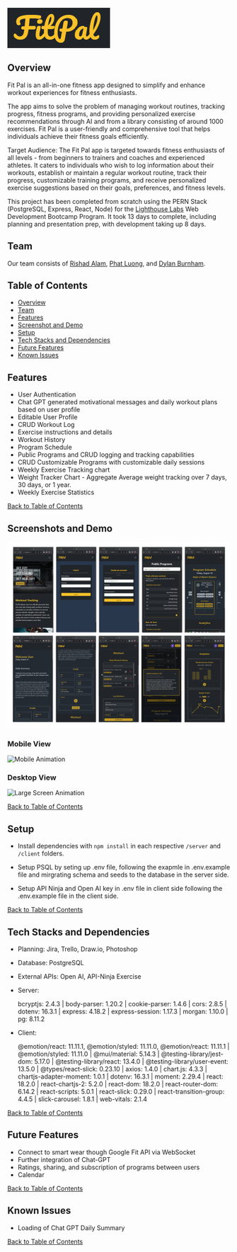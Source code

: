 ![Alt text](image.png)

## Overview
Fit Pal is an all-in-one fitness app designed to simplify and enhance workout experiences for fitness enthusiasts.

 The app aims to solve the problem of managing workout routines, tracking progress, fitness programs, and providing personalized exercise recommendations through AI and from a library consisting of around 1000 exercises. Fit Pal is a user-friendly and comprehensive tool that helps individuals achieve their fitness goals efficiently.


Target Audience: The Fit Pal app is targeted towards fitness enthusiasts of all levels - from beginners to trainers and coaches and experienced athletes. It caters to individuals who wish to log information about their workouts, establish or maintain a regular workout routine, track their progress, customizable training programs, and receive personalized exercise suggestions based on their goals, preferences, and fitness levels. 


This project has been completed from scratch using the PERN Stack (PostgreSQL, Express, React, Node) for the [Lighthouse Labs](https://www.lighthouselabs.ca/) Web Development Bootcamp Program. It took 13 days to complete, including planning and presentation prep, with development taking up 8 days.

## Team 
Our team consists of [Rishad Alam](https://github.com/rishadsanian), [Phat Luong](https://github.com/luongtanphat25), and [Dylan Burnham](https://github.com/dburnham1212).




## Table of Contents
- [Overview](#overview)
- [Team](#team)
- [Features](#features)
- [Screenshot and Demo](#screenshots-and-demo)
- [Setup](#setup)
- [Tech Stacks and Dependencies
](#tech-stacks-and-dependencies)
- [Future Features](#future-features)
- [Known Issues](#known-issues)

## Features

 - User Authentication
 - Chat GPT generated motivational messages and daily workout plans based on user profile
 - Editable User Profile
 - CRUD Workout Log
 - Exercise instructions and details
 - Workout History
 - Program Schedule 
 - Public Programs and CRUD logging and tracking capabilities
  - CRUD Customizable Programs with customizable daily sessions 
- Weekly Exercise Tracking chart
- Weight Tracker Chart - Aggregate Average weight tracking over 7 days, 30 days, or 1 year. 
- Weekly Exercise Statistics

[Back to Table of Contents](#table-of-contents)

## Screenshots and Demo
![Alt text](docs/FitPal_mobile_screenshots.png)

### Mobile View
<img src="docs/FitPal_animation_mobile.gif" alt="Mobile Animation" width="300">


### Desktop View
<img src="docs/FitPal_animation_lg_screen.gif" alt="Large Screen Animation" width="600">

[Back to Table of Contents](#table-of-contents)


## Setup

- Install dependencies with `npm install` in each respective `/server` and `/client` folders.

- Setup PSQL by seting up .env file, following the exapmle in .env.example file and mirgrating schema and seeds to the database in the server side. 

- Setup API Ninja and Open AI key in .env file in client side following the .env.example file in the client side. 

[Back to Table of Contents](#table-of-contents)


## Tech Stacks and Dependencies
 - Planning: Jira, Trello, Draw.io, Photoshop
 - Database: PostgreSQL
 - External APIs: Open AI, API-Ninja Exercise

 - Server:   

   bcryptjs: 2.4.3 | body-parser: 1.20.2 | cookie-parser: 1.4.6 | cors: 2.8.5 | dotenv: 16.3.1 | express: 4.18.2 | express-session: 1.17.3 | morgan: 1.10.0 | pg: 8.11.2

- Client: 

  @emotion/react: 11.11.1, @emotion/styled: 11.11.0, @emotion/react: 11.11.1 | @emotion/styled: 11.11.0 | @mui/material: 5.14.3 | @testing-library/jest-dom: 5.17.0 | @testing-library/react: 13.4.0 | @testing-library/user-event: 13.5.0 | @types/react-slick: 0.23.10 | axios: 1.4.0 | chart.js: 4.3.3 | chartjs-adapter-moment: 1.0.1 | dotenv: 16.3.1 | moment: 2.29.4 | react: 18.2.0 | react-chartjs-2: 5.2.0 | react-dom: 18.2.0 | react-router-dom: 6.14.2 | react-scripts: 5.0.1 | react-slick: 0.29.0 | react-transition-group: 4.4.5 | slick-carousel: 1.8.1 | web-vitals: 2.1.4



[Back to Table of Contents](#table-of-contents)

## Future Features
- Connect to smart wear though Google Fit API via WebSocket
- Further integration of Chat-GPT
- Ratings, sharing, and subscription of programs between users
- Calendar

[Back to Table of Contents](#table-of-contents)

## Known Issues
 - Loading of Chat GPT Daily Summary
 
[Back to Table of Contents](#table-of-contents)




